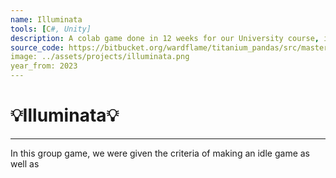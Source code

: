 ```yaml
---
name: Illuminata
tools: [C#, Unity]
description: A colab game done in 12 weeks for our University course, it is an endless runner
source_code: https://bitbucket.org/wardflame/titanium_pandas/src/master/
image: ../assets/projects/illuminata.png
year_from: 2023
---
```


# 💡Illuminata💡

---

In this group game, we were given the criteria of making an idle game as well as 

<!-- [Source Code](https://bitbucket.org/wardflame/titanium_pandas/src/master/) -->